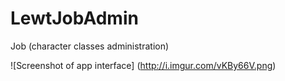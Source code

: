 LewtJobAdmin
============

Job (character classes administration)

![Screenshot of app interface]
(http://i.imgur.com/vKBy66V.png)